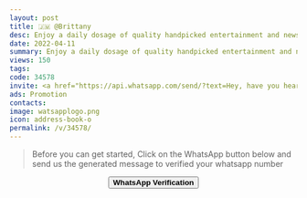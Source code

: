 ```yaml
---
layout: post
title: 🇯🇲 @Brittany
desc: Enjoy a daily dosage of quality handpicked entertainment and news Via our WhatsApp Status updates
date: 2022-04-11
summary: Enjoy a daily dosage of quality handpicked entertainment and news Via your whatsApp status, Her iD code is 34578 she is a proud member since
views: 150
tags: 
code: 34578
invite: <a href="https://api.whatsapp.com/send/?text=Hey, have you heard about this WhatsApp TV. Check out their website https://www.watsapp.tv and if you want to join use my code 34578 because I'm a member" class="page-scroll">Invite Friends</a>
ads: Promotion
contacts: 
image: watsapplogo.png
icon: address-book-o
permalink: /v/34578/
---
```



>Before you can get started, Click on the WhatsApp button below and send us the generated message to verified your whatsapp number
   
<center><a href="https://api.whatsapp.com/send?phone={{site.tell}}&text=ID 34578 Invited Me" class="page-scroll"><button class="btn btn-outline btn-xl" id="#signup"><strong>WhatsApp Verification</strong></button></a></center>
                            
